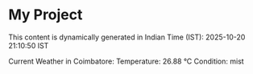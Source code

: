 # My Project

This content is dynamically generated in Indian Time (IST): 2025-10-20 21:10:50 IST


Current Weather in Coimbatore:
Temperature: 26.88 °C
Condition: mist
